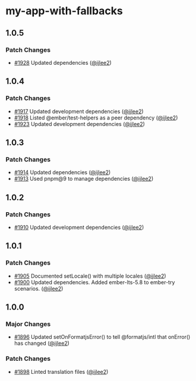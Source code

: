 # my-app-with-fallbacks

## 1.0.5

### Patch Changes

- [#1928](https://github.com/ember-intl/ember-intl/pull/1928) Updated dependencies ([@ijlee2](https://github.com/ijlee2))

## 1.0.4

### Patch Changes

- [#1917](https://github.com/ember-intl/ember-intl/pull/1917) Updated development dependencies ([@ijlee2](https://github.com/ijlee2))
- [#1918](https://github.com/ember-intl/ember-intl/pull/1918) Listed @ember/test-helpers as a peer dependency ([@ijlee2](https://github.com/ijlee2))
- [#1923](https://github.com/ember-intl/ember-intl/pull/1923) Updated development dependencies ([@ijlee2](https://github.com/ijlee2))

## 1.0.3

### Patch Changes

- [#1914](https://github.com/ember-intl/ember-intl/pull/1914) Updated dependencies ([@ijlee2](https://github.com/ijlee2))
- [#1913](https://github.com/ember-intl/ember-intl/pull/1913) Used pnpm@9 to manage dependencies ([@ijlee2](https://github.com/ijlee2))

## 1.0.2

### Patch Changes

- [#1910](https://github.com/ember-intl/ember-intl/pull/1910) Updated development dependencies ([@ijlee2](https://github.com/ijlee2))

## 1.0.1

### Patch Changes

- [#1905](https://github.com/ember-intl/ember-intl/pull/1905) Documented setLocale() with multiple locales ([@ijlee2](https://github.com/ijlee2))
- [#1900](https://github.com/ember-intl/ember-intl/pull/1900) Updated dependencies. Added ember-lts-5.8 to ember-try scenarios. ([@ijlee2](https://github.com/ijlee2))

## 1.0.0

### Major Changes

- [#1896](https://github.com/ember-intl/ember-intl/pull/1896) Updated setOnFormatjsError() to tell @formatjs/intl that onError() has changed ([@ijlee2](https://github.com/ijlee2))

### Patch Changes

- [#1898](https://github.com/ember-intl/ember-intl/pull/1898) Linted translation files ([@ijlee2](https://github.com/ijlee2))
